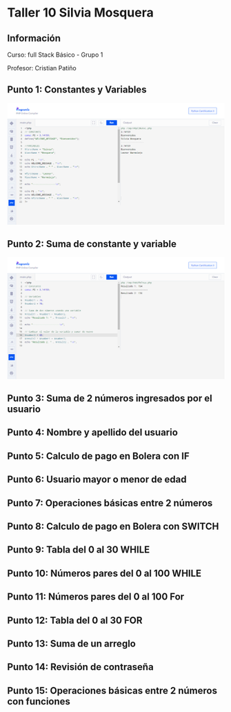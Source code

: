 <h1>Taller 10 Silvia Mosquera </h1>

<h2> Información</h2>
<p>Curso: full Stack Básico - Grupo 1 </p>
<p>Profesor: Cristian Patiño</p>

<h2> Punto 1: Constantes y Variables</h2>
<img src="./public/images/punto 1.png" alt="Punto 1">

<h2> Punto 2: Suma de constante y variable</h2>
<img src="./public/images/punto 2.png" alt="Punto 2">

<h2> Punto 3: Suma de 2 números ingresados por el usuario</h2>

<h2> Punto 4: Nombre y apellido del usuario</h2>

<h2> Punto 5: Calculo de pago en Bolera con IF</h2>

<h2> Punto 6: Usuario mayor o menor de edad</h2>

<h2> Punto 7: Operaciones básicas entre 2 números</h2>

<h2> Punto 8: Calculo de pago en Bolera con SWITCH</h2>

<h2> Punto 9: Tabla del 0 al 30 WHILE</h2>

<h2> Punto 10: Números pares del 0 al 100 WHILE</h2>

<h2> Punto 11: Números pares del 0 al 100 For</h2>

<h2> Punto 12: Tabla del 0 al 30 FOR</h2>

<h2> Punto 13: Suma de un arreglo</h2>

<h2> Punto 14: Revisión de contraseña</h2>

<h2> Punto 15: Operaciones básicas entre 2 números con funciones</h2>